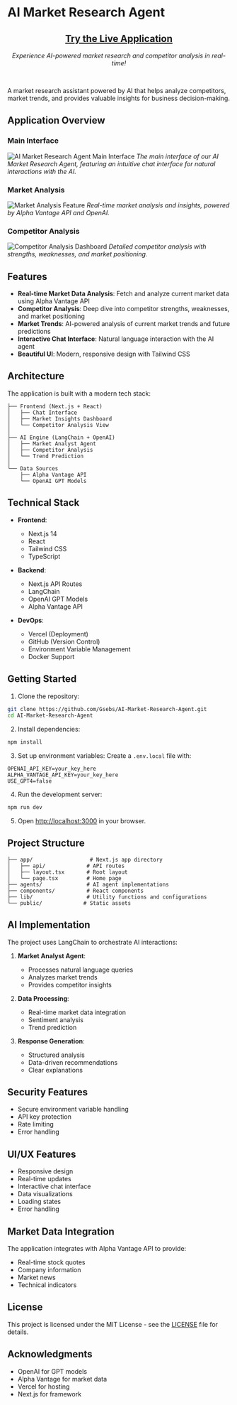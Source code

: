 # AI Market Research Agent

<div align="center">
  <h2>
    <a href="https://market-research-ai-agent-ati56lnmh-gsebs-projects.vercel.app/">
      Try the Live Application
    </a>
  </h2>
  <p><i>Experience AI-powered market research and competitor analysis in real-time!</i></p>
  <br/>
</div>

A market research assistant powered by AI that helps analyze competitors, market trends, and provides valuable insights for business decision-making.

##  Application Overview

### Main Interface
![AI Market Research Agent Main Interface](./screenshots/AI-AGENT.png)
*The main interface of our AI Market Research Agent, featuring an intuitive chat interface for natural interactions with the AI.*

### Market Analysis
![Market Analysis Feature](./screenshots/Market-Analysis.png)
*Real-time market analysis and insights, powered by Alpha Vantage API and OpenAI.*

### Competitor Analysis
![Competitor Analysis Dashboard](./screenshots/Competitor-Analysis.png)
*Detailed competitor analysis with strengths, weaknesses, and market positioning.*

## Features

- **Real-time Market Data Analysis**: Fetch and analyze current market data using Alpha Vantage API
- **Competitor Analysis**: Deep dive into competitor strengths, weaknesses, and market positioning
- **Market Trends**: AI-powered analysis of current market trends and future predictions
- **Interactive Chat Interface**: Natural language interaction with the AI agent
- **Beautiful UI**: Modern, responsive design with Tailwind CSS

##  Architecture

The application is built with a modern tech stack:

```
├── Frontend (Next.js + React)
│   ├── Chat Interface
│   ├── Market Insights Dashboard
│   └── Competitor Analysis View
│
├── AI Engine (LangChain + OpenAI)
│   ├── Market Analyst Agent
│   ├── Competitor Analysis
│   └── Trend Prediction
│
└── Data Sources
    ├── Alpha Vantage API
    └── OpenAI GPT Models
```

## Technical Stack

- **Frontend**:
  - Next.js 14
  - React
  - Tailwind CSS
  - TypeScript

- **Backend**:
  - Next.js API Routes
  - LangChain
  - OpenAI GPT Models
  - Alpha Vantage API

- **DevOps**:
  - Vercel (Deployment)
  - GitHub (Version Control)
  - Environment Variable Management
  - Docker Support

## Getting Started

1. Clone the repository:
```bash
git clone https://github.com/Gsebs/AI-Market-Research-Agent.git
cd AI-Market-Research-Agent
```

2. Install dependencies:
```bash
npm install
```

3. Set up environment variables:
Create a `.env.local` file with:
```
OPENAI_API_KEY=your_key_here
ALPHA_VANTAGE_API_KEY=your_key_here
USE_GPT4=false
```

4. Run the development server:
```bash
npm run dev
```

5. Open [http://localhost:3000](http://localhost:3000) in your browser.

## Project Structure

```
├── app/                  # Next.js app directory
│   ├── api/             # API routes
│   ├── layout.tsx       # Root layout
│   └── page.tsx         # Home page
├── agents/              # AI agent implementations
├── components/          # React components
├── lib/                 # Utility functions and configurations
└── public/             # Static assets
```

## AI Implementation

The project uses LangChain to orchestrate AI interactions:

1. **Market Analyst Agent**:
   - Processes natural language queries
   - Analyzes market trends
   - Provides competitor insights

2. **Data Processing**:
   - Real-time market data integration
   - Sentiment analysis
   - Trend prediction

3. **Response Generation**:
   - Structured analysis
   - Data-driven recommendations
   - Clear explanations

## Security Features

- Secure environment variable handling
- API key protection
- Rate limiting
- Error handling

## UI/UX Features

- Responsive design
- Real-time updates
- Interactive chat interface
- Data visualizations
- Loading states
- Error handling

## Market Data Integration

The application integrates with Alpha Vantage API to provide:
- Real-time stock quotes
- Company information
- Market news
- Technical indicators


## License

This project is licensed under the MIT License - see the [LICENSE](LICENSE) file for details.

## Acknowledgments

- OpenAI for GPT models
- Alpha Vantage for market data
- Vercel for hosting
- Next.js for framework 
